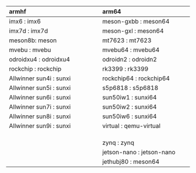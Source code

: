 
|armhf| arm64 |
|:--|:--|
| imx6 : imx6 | meson-gxbb : meson64 |
| imx7d : imx7d |  meson-gxl : meson64 |
| meson8b: meson | mt7623 : mt7623|
| mvebu : mvebu | mvebu64 : mvebu64 |
| odroidxu4 : odroidxu4 | odroidn2 : odroidn2|
| rockchip : rockchip | rk3399 : rk3399 |
| Allwinner sun4i : sunxi | rockchip64 : rockchip64|
| Allwinner sun5i : sunxi | s5p6818 : s5p6818 |
| Allwinner sun6i : sunxi | sun50iw1 : sunxi64 |
| Allwinner sun7i : sunxi | sun50iw2 : sunxi64 |
| Allwinner sun8i : sunxi | sun50iw6 : sunxi64 |
| Allwinner sun9i : sunxi &emsp; &emsp; &emsp; &emsp; &emsp; &emsp; &emsp; &emsp; &emsp; &emsp; &emsp; &emsp; &emsp; &emsp; | virtual : qemu-virtual  &emsp; &emsp; &emsp; &emsp; &emsp; &emsp; &emsp; &emsp; &emsp; &emsp; &emsp; &emsp; &emsp; |
|| zynq : zynq |
|| jetson-nano : jetson-nano |
|| jethubj80 : meson64 |
